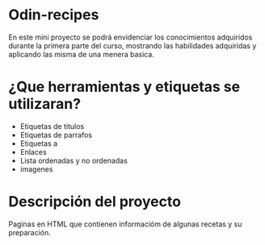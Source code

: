 # Odin-recipes
En este mini proyecto se podrá envidenciar los conocimientos adquiridos durante la primera parte del curso, mostrando las habilidades adquiridas y aplicando las misma de una menera basica. 

# ¿Que herramientas y etiquetas se utilizaran?
* Etiquetas de titulos
* Etiquetas de parrafos
* Etiquetas a
* Enlaces
* Lista ordenadas y no ordenadas
* imagenes

# Descripción del proyecto
Paginas en HTML que contienen informacióm de algunas recetas y su preparación.
